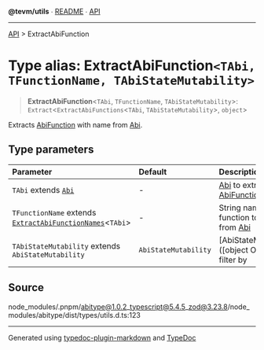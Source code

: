 **@tevm/utils** ∙ [README](../README.md) ∙ [API](../API.md)

***

[API](../API.md) > ExtractAbiFunction

# Type alias: ExtractAbiFunction`<TAbi, TFunctionName, TAbiStateMutability>`

> **ExtractAbiFunction**\<`TAbi`, `TFunctionName`, `TAbiStateMutability`\>: `Extract`\<`ExtractAbiFunctions`\<`TAbi`, `TAbiStateMutability`\>, `object`\>

Extracts [AbiFunction](AbiFunction.md) with name from [Abi](Abi.md).

## Type parameters

| Parameter | Default | Description |
| :------ | :------ | :------ |
| `TAbi` extends [`Abi`](Abi.md) | - | [Abi](Abi.md) to extract [AbiFunction](AbiFunction.md) from |
| `TFunctionName` extends [`ExtractAbiFunctionNames`](ExtractAbiFunctionNames.md)\<`TAbi`\> | - | String name of function to extract from [Abi](Abi.md) |
| `TAbiStateMutability` extends `AbiStateMutability` | `AbiStateMutability` | [AbiStateMutability]([object Object]) to filter by |

## Source

node\_modules/.pnpm/abitype@1.0.2\_typescript@5.4.5\_zod@3.23.8/node\_modules/abitype/dist/types/utils.d.ts:123

***
Generated using [typedoc-plugin-markdown](https://www.npmjs.com/package/typedoc-plugin-markdown) and [TypeDoc](https://typedoc.org/)
